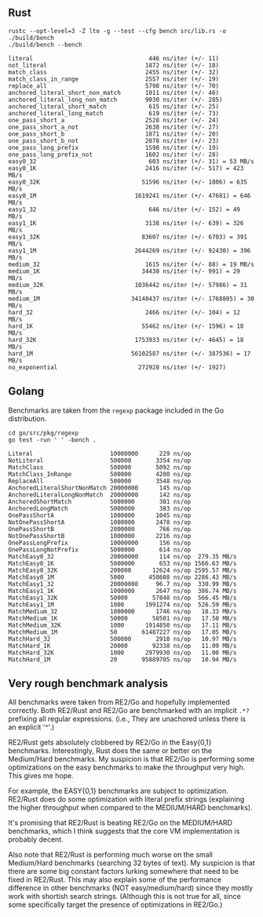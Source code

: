 Rust
----
```
rustc --opt-level=3 -Z lto -g --test --cfg bench src/lib.rs -o ./build/bench
./build/bench --bench

literal                                 446 ns/iter (+/- 11)
not_literal                            1872 ns/iter (+/- 18)
match_class                            2455 ns/iter (+/- 32)
match_class_in_range                   2557 ns/iter (+/- 19)
replace_all                            5798 ns/iter (+/- 70)
anchored_literal_short_non_match       1011 ns/iter (+/- 46)
anchored_literal_long_non_match        9030 ns/iter (+/- 285)
anchored_literal_short_match            615 ns/iter (+/- 25)
anchored_literal_long_match             619 ns/iter (+/- 73)
one_pass_short_a                       2528 ns/iter (+/- 24)
one_pass_short_a_not                   2638 ns/iter (+/- 27)
one_pass_short_b                       1871 ns/iter (+/- 20)
one_pass_short_b_not                   2078 ns/iter (+/- 23)
one_pass_long_prefix                   1598 ns/iter (+/- 19)
one_pass_long_prefix_not               1602 ns/iter (+/- 28)
easy0_32                                603 ns/iter (+/- 31) = 53 MB/s
easy0_1K                               2416 ns/iter (+/- 517) = 423 MB/s
easy0_32K                             51596 ns/iter (+/- 1806) = 635 MB/s
easy0_1M                            1619241 ns/iter (+/- 47681) = 646 MB/s
easy1_32                                646 ns/iter (+/- 152) = 49 MB/s
easy1_1K                               3138 ns/iter (+/- 639) = 326 MB/s
easy1_32K                             83607 ns/iter (+/- 6703) = 391 MB/s
easy1_1M                            2644269 ns/iter (+/- 92430) = 396 MB/s
medium_32                              1615 ns/iter (+/- 88) = 19 MB/s
medium_1K                             34430 ns/iter (+/- 991) = 29 MB/s
medium_32K                          1036442 ns/iter (+/- 57986) = 31 MB/s
medium_1M                          34140437 ns/iter (+/- 1768805) = 30 MB/s
hard_32                                2466 ns/iter (+/- 104) = 12 MB/s
hard_1K                               55462 ns/iter (+/- 1596) = 18 MB/s
hard_32K                            1753933 ns/iter (+/- 4645) = 18 MB/s
hard_1M                            56102587 ns/iter (+/- 387536) = 17 MB/s
no_exponential                       272928 ns/iter (+/- 1927)
```

Golang
------
Benchmarks are taken from the `regexp` package included in the Go distribution.

```
cd go/src/pkg/regexp
go test -run ' ' -bench .

Literal                      10000000      229 ns/op
NotLiteral                   500000       3354 ns/op
MatchClass                   500000       5092 ns/op
MatchClass_InRange           500000       4200 ns/op
ReplaceAll                   500000       3548 ns/op
AnchoredLiteralShortNonMatch 20000000      145 ns/op
AnchoredLiteralLongNonMatch  20000000      142 ns/op
AnchoredShortMatch           5000000       381 ns/op
AnchoredLongMatch            5000000       383 ns/op
OnePassShortA                1000000      1045 ns/op
NotOnePassShortA             1000000      2478 ns/op
OnePassShortB                2000000       766 ns/op
NotOnePassShortB             1000000      2216 ns/op
OnePassLongPrefix            10000000      156 ns/op
OnePassLongNotPrefix         5000000       614 ns/op
MatchEasy0_32                20000000      114 ns/op  279.35 MB/s
MatchEasy0_1K                5000000       653 ns/op 1566.63 MB/s
MatchEasy0_32K               200000      12624 ns/op 2595.57 MB/s
MatchEasy0_1M                5000       458608 ns/op 2286.43 MB/s
MatchEasy1_32                20000000     96.7 ns/op  330.99 MB/s
MatchEasy1_1K                1000000      2647 ns/op  386.74 MB/s
MatchEasy1_32K               50000       57848 ns/op  566.45 MB/s
MatchEasy1_1M                1000      1991274 ns/op  526.59 MB/s
MatchMedium_32               1000000      1746 ns/op   18.33 MB/s
MatchMedium_1K               50000       58501 ns/op   17.50 MB/s
MatchMedium_32K              1000      1914850 ns/op   17.11 MB/s
MatchMedium_1M               50       61487227 ns/op   17.05 MB/s
MatchHard_32                 500000       2918 ns/op   10.97 MB/s
MatchHard_1K                 20000       92338 ns/op   11.09 MB/s
MatchHard_32K                1000      2979930 ns/op   11.00 MB/s
MatchHard_1M                 20       95889705 ns/op   10.94 MB/s
```


Very rough benchmark analysis
-----------------------------
All benchmarks were taken from RE2/Go and hopefully implemented correctly.
Both RE2/Rust and RE2/Go are benchmarked with an implicit `.*?` prefixing all 
regular expressions. (i.e., They are unachored unless there is an explicit 
'^'.)

RE2/Rust gets absolutely clobbered by RE2/Go in the Easy{0,1} benchmarks. 
Interestingly, Rust does the same or better on the Medium/Hard benchmarks. My 
suspicion is that RE2/Go is performing some optimizations on the easy 
benchmarks to make the throughput very high. This gives me hope.

For example, the EASY{0,1} benchmarks are subject to optimization. RE2/Rust
does do some optimization with literal prefix strings (explaining the higher
throughput when compared to the MEDIUM/HARD benchmarks).

It's promising that RE2/Rust is beating RE2/Go on the MEDIUM/HARD benchmarks, 
which I think suggests that the core VM implementation is probably decent.

Also note that RE2/Rust is performing much worse on the small Medium/Hard 
benchmarks (searching 32 bytes of text). My suspicion is that there are some 
big constant factors lurking somewhere that need to be fixed in RE2/Rust.
This may also explain some of the performance difference in other benchmarks 
(NOT easy/medium/hard) since they mostly work with shortish search strings.
(Although this is not true for all, since some specifically target the presence 
of optimizations in RE2/Go.)

